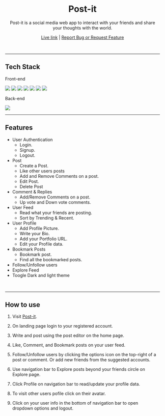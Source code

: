 <h1 align="center">Post-it</h1>
<p align="center">Post-it is a social media web app to interact with your friends and share your thoughts with the world.
<p  align="center"><a href="https://post-it-ankit9015.netlify.app/">Live link</a> | <a href="https://github.com/ankit9015/social-app/issues">Report Bug or Request Feature</a><p>
<br />

---
<h2>Tech Stack</h2>
<p>Front-end </p>
<p float="left">
<img src="https://img.shields.io/badge/React-20232A?style=for-the-badge&logo=react&logoColor=61DAFB" /> <img src="https://img.shields.io/badge/HTML5-E34F26?style=for-the-badge&logo=html5&logoColor=white" /> <img src="https://img.shields.io/badge/CSS3-1572B6?style=for-the-badge&logo=css3&logoColor=white" />
<img src="https://img.shields.io/badge/npm-CB3837?style=for-the-badge&logo=npm&logoColor=white" />
<img src="https://img.shields.io/badge/React_Router-CA4245?style=for-the-badge&logo=react-router&logoColor=white" />
<img src="https://img.shields.io/badge/Material%20UI-007FFF?style=for-the-badge&logo=mui&logoColor=white" />
<img src="https://img.shields.io/badge/Redux-593D88?style=for-the-badge&logo=redux&logoColor=white" />
</p>

<p>Back-end </p>
<img src="https://ik.imagekit.io/ankit9015/mockbee_fKHVH60Lz.png?ik-sdk-version=javascript-1.4.3&updatedAt=1658483159594" />

<br />

---
<h2>Features</h2>

- User Authentication
    - Login.
    - Signup.
    - Logout.
- Post 
    - Create a Post.
    - Like other users posts
    - Add and Remove Comments on a post.
    - Edit Post.
    - Delete Post
- Comment & Replies
    - Add/Remove Comments on a post.
    - Up vote and Down vote comments.
- User Feed
    - Read what your friends are posting.
    - Sort by Trending & Recent.
- User Profile
    - Add Profile Picture.
    - Write your Bio.
    - Add your Portfolio URL.
    - Edit your Profile data.
- Bookmark Posts
    - Bookmark post.
    - Find all the bookmarked posts.
- Follow/Unfollow users
- Explore Feed
- Toogle Dark and light theme

<br />

---
<h2>How to use</h2>

1. Visit [Post-it](https://post-it-ankit9015.netlify.app/).

2. On landing page login to your registered account.

3. Write and post using the post editor on the home page.

4. Like, Comment, and Bookmark posts on your user feed.

5. Follow/Unfollow users by clicking the options icon on the top-right of a post or comment. Or add new friends from the suggested accounts.

6. Use navigation bar to Explore posts beyond your friends circle on Explore page.

7. Click Profile on navigation bar to read/update your profile data.

8. To visit other users pofile click on their avatar.

9. Click on your user info in the bottom of navigation bar to open dropdown options and logout.



